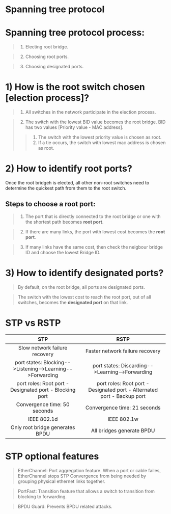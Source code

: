 # Spanning tree protocol

# Spanning tree protocol process:
> 1) Electing root bridge.

> 2) Choosing root ports.

> 3) Choosing designated ports.



# 1) How is the root switch chosen [election process]?
> 1) All switches in the network participate in the election process.

> 2) The switch with the lowest BID value becomes the root bridge. BID has two values [Priority value - MAC address].
   >>1) The switch with the lowest priority value is chosen as root.
   >>2) If a tie occurs, the switch with lowest mac address is chosen as root.

# 2) How to identify root ports?
Once the root bridgeh is elected, all other non-root switches need to determine the quickest path from them to the root switch.
## Steps to choose a root port:
> 1) The port that is directly connected to the root bridge or one with the shortest path becomes **root port**.

> 2) If there are many links, the port with lowest cost becomes the **root port**.

> 3) If many links have the same cost, then check the neigbour bridge ID and choose the lowest Bridge ID.


# 3) How to identify designated ports?
> By default, on the root bridge, all ports are designated ports.

> The switch with the lowest cost to reach the root port, out of all switches, becomes the **designated port** on that link.


# STP vs RSTP
|STP  |RSTP |
|:---:|:---:|
|Slow network failure recovery|Faster network failure recovery|
| port states: Blocking-->Listening-->Learning-->Forwarding| port states: Discarding-->Learning-->Forwarding|
| port roles: Root port - Designated port - Blocking port | port roles: Root port - Designated port - Alternated port - Backup port  |
|Convergence time: 50 seconds|Convergence time: 21 seconds|
|IEEE 802.1d|IEEE 802.1w   |
|Only root bridge generates BPDU   |All bridges generate BPDU   |

# STP optional features

> EtherChannel: Port aggregation feature. When a port or cable failes, EtherChannel stops STP Convergence from being needed by grouping physical ethernet links together.

> PortFast: Transition feature that allows a switch to transition from blocking to forwarding.

> BPDU Guard: Prevents BPDU related attacks.     
